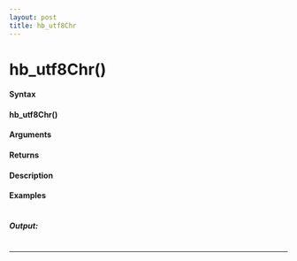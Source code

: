 ```yaml
---
layout: post
title: hb_utf8Chr
---
```


# hb_utf8Chr()


#### Syntax

#### hb_utf8Chr()

#### Arguments

#### Returns

#### Description

#### Examples

```

```

##### Output:

```

```

---